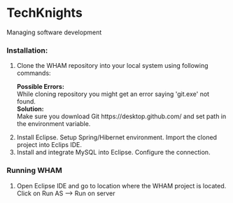 # TechKnights
Managing software development
<h3>Installation:</h3>
<ol>
<li>Clone the WHAM repository into your local system using following commands:</li>
<p><Strong>Possible Errors:</strong></br>
While cloning repository you might get an error saying 'git.exe' not found.</br>
<strong>Solution:</strong><br/>
Make sure you download Git <a>https://desktop.github.com/</a> and set path in the environment variable.
<li>Install Eclipse. Setup Spring/Hibernet environment. Import the cloned project into Eclips IDE.
</li>
<li>Install and integrate MySQL into Eclipse. Configure the connection.
</li>

</p>
</ol>

<h3>Running WHAM</h3>
<ol>
<li>Open Eclipse IDE and go to location where the WHAM project is located. Click on Run AS --> Run on server</li>
</ol>


